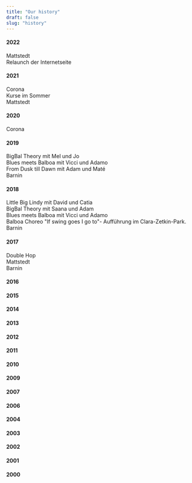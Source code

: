 ```yaml
---
title: "Our history"
draft: false
slug: "history"
---
```


#### 2022
Mattstedt  
Relaunch der Internetseite  

#### 2021
Corona  
Kurse im Sommer  
Mattstedt  

#### 2020
Corona  

#### 2019
BigBal Theory mit Mel und Jo  
Blues meets Balboa mit Vicci und Adamo  
From Dusk till Dawn mit Adam und Maté  
Barnin  

#### 2018
Little Big Lindy mit David und Catia  
BigBal Theory mit Saana und Adam  
Blues meets Balboa mit Vicci und Adamo  
Balboa Choreo "If swing goes I go to"- Aufführung im Clara-Zetkin-Park.  
Barnin  

#### 2017
Double Hop  
Mattstedt  
Barnin  

#### 2016



#### 2015



#### 2014



#### 2013



#### 2012



#### 2011



#### 2010



#### 2009



#### 2007



#### 2006



#### 2004



#### 2003



#### 2002



#### 2001



#### 2000


